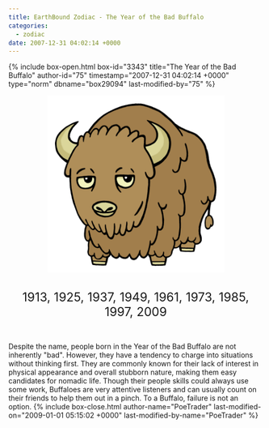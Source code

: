 ```yaml
---
title: EarthBound Zodiac - The Year of the Bad Buffalo
categories:
  - zodiac
date: 2007-12-31 04:02:14 +0000
---
```

{% include box-open.html box-id="3343" title="The Year of the Bad Buffalo" author-id="75" timestamp="2007-12-31 04:02:14 +0000" type="norm" dbname="box29094" last-modified-by="75" %}
<center><img src="buffsm.png" title="Illustration by kota12" /><br /><br />

<font size="+2">1913, 1925, 1937, 1949, 1961, 1973, 1985, 1997, 2009</font></center><br />

Despite the name, people born in the Year of the Bad Buffalo are not inherently "bad". However, they have a tendency to charge into situations without thinking first. They are commonly known for their lack of interest in physical appearance and overall stubborn nature, making them easy candidates for nomadic life. Though their people skills could always use some work, Buffaloes are very attentive listeners and can usually count on their friends to help them out in a pinch. To a Buffalo, failure is not an option.
{% include box-close.html author-name="PoeTrader" last-modified-on="2009-01-01 05:15:02 +0000" last-modified-by-name="PoeTrader" %}
